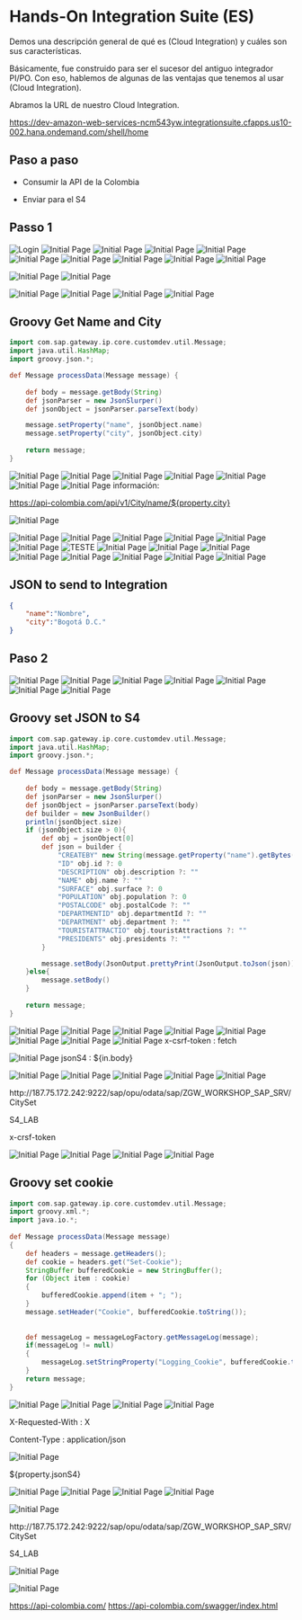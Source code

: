 
# Hands-On Integration Suite (ES) 

Demos una descripción general de qué es (Cloud Integration) y cuáles son sus características.

Básicamente, fue construido para ser el sucesor del antiguo integrador PI/PO. Con eso, hablemos de algunas de las ventajas que tenemos al usar (Cloud Integration).

Abramos la URL de nuestro Cloud Integration.

https://dev-amazon-web-services-ncm543yw.integrationsuite.cfapps.us10-002.hana.ondemand.com/shell/home



## Paso a paso

- Consumir la API de la Colombia

- Enviar para el S4

## Passo 1

![Login](/images/Login.jpg)
![Initial Page](/images/Initial-Page.jpg)
![Initial Page](/images/Initial-Page-Integration.jpg)
![Initial Page](/images/Create-Packge.jpg)
![Initial Page](/images/Create-Packge-Info.jpg)
![Initial Page](/images/Create-Packge-Artifacts.jpg)
![Initial Page](/images/Create-Integration-Flow.jpg)
![Initial Page](/images/Create-Integration-Flow-Info.jpg)
![Initial Page](/images/Integration-Flow-Open.jpg)
![Initial Page](/images/Integration-Flow-Edit.jpg)



![Initial Page](/images/Exe1-Set-URL-to-Start-Integration.jpg)
![Initial Page](/images/Exe1-Set-URL-to-Start-Integration-Info.jpg)

![Initial Page](/images/Exe1-Add-first-flow-step.jpg)
![Initial Page](/images/Exe1-crete-groovy-get-city.jpg)
![Initial Page](/images/Exe1-crete-groovy-script.jpg)
![Initial Page](/images/Exe1-crete-groovy-script-save.jpg)
## Groovy Get Name and City

```groovy
import com.sap.gateway.ip.core.customdev.util.Message;
import java.util.HashMap;
import groovy.json.*;

def Message processData(Message message) {
    
    def body = message.getBody(String)
    def jsonParser = new JsonSlurper()
    def jsonObject = jsonParser.parseText(body)

    message.setProperty("name", jsonObject.name)
    message.setProperty("city", jsonObject.city)
    
    return message;
}
```
![Initial Page](/images/Exe1-change-name-groovy-script.jpg)
![Initial Page](/images/Exe1-add-request-reply.jpg)
![Initial Page](/images/Exe1-change-name-request-reply-city1.jpg)
![Initial Page](/images/Exe1-change-name-request-reply-city2.jpg)
![Initial Page](/images/Exe1-request-reply-city-connector.jpg)
![Initial Page](/images/Exe1-request-reply-city-http.jpg)
![Initial Page](/images/Exe1-request-reply-city-http-info-connection.jpg)
información:

https://api-colombia.com/api/v1/City/name/${property.city}

![Initial Page](/images/Exe1-request-reply-city-save.jpg)

![Initial Page](/images/Exe1-request-reply-city-deploy.jpg)
![Initial Page](/images/Exe1-request-reply-city-deploy-1.jpg)
![Initial Page](/images/Exe1-request-reply-city-deploy-2.jpg)
![Initial Page](/images/Exe1-view-integration.jpg)
![Initial Page](/images/Exe1-view-integration-all-integrations.jpg)
![Initial Page](/images/Exe1-view-integration-get-url.jpg)
![TESTE](/images/Exe1-request-reply-city-save.jpg)
![Initial Page](/images/Exe1-Test-create-collection-name.png)
![Initial Page](/images/Exe1-Test-create-request.png)
![Initial Page](/images/Exe1-Test-create-request-name.png)
![Initial Page](/images/Exe1-Test-create-request-url-method.png)
![Initial Page](/images/Exe1-Test-create-request-set-body.png)
![Initial Page](/images/Exe1-Test-create-request-set-body-json.png)
![Initial Page](/images/Exe1-Test-create-request-set-auth.png)
![Initial Page](/images/Exe1-Test-request-send.png)
## JSON to send to Integration

```JSON
{
    "name":"Nombre",
    "city":"Bogotá D.C."
}
```

## Paso 2
![Initial Page](/images/Exe2-Create-local-integrate-process.png)
![Initial Page](/images/Exe2-Create-local-integrate-process-change-name.png)
![Initial Page](/images/Exe2-Local-integrate-process-add-groovy.png)
![Initial Page](/images/Exe2-Local-integrate-process-add-groovy2.png)
![Initial Page](/images/Exe2-Local-integrate-process-rename-groovy.png)
![Initial Page](/images/Exe2-Local-integrate-process-groovy-script-code.png)
![Initial Page](/images/Exe2-Local-integrate-process-groovy-script-code-save-antes.png)
## Groovy set JSON to S4

```groovy
import com.sap.gateway.ip.core.customdev.util.Message;
import java.util.HashMap;
import groovy.json.*;

def Message processData(Message message) {
    
    def body = message.getBody(String)
    def jsonParser = new JsonSlurper()
    def jsonObject = jsonParser.parseText(body)
    def builder = new JsonBuilder()
    println(jsonObject.size)
    if (jsonObject.size > 0){
        def obj = jsonObject[0]
        def json = builder {
            "CREATEBY" new String(message.getProperty("name").getBytes("UTF8"))
            "ID" obj.id ?: 0
            "DESCRIPTION" obj.description ?: ""
            "NAME" obj.name ?: ""
            "SURFACE" obj.surface ?: 0
            "POPULATION" obj.population ?: 0
            "POSTALCODE" obj.postalCode ?: ""
            "DEPARTMENTID" obj.departmentId ?: ""
            "DEPARTMENT" obj.department ?: ""
            "TOURISTATTRACTIO" obj.touristAttractions ?: ""
            "PRESIDENTS" obj.presidents ?: ""
        }

        message.setBody(JsonOutput.prettyPrint(JsonOutput.toJson(json)))
    }else{
        message.setBody()
    }
  
    return message;
}
```

![Initial Page](/images/Exe2-Local-integrate-process-call-local-process.png)
![Initial Page](/images/Exe2-Local-integrate-process-call-local-process-change-name.png)
![Initial Page](/images/Exe2-Local-integrate-process-call-local-process-select-local-process.png)
![Initial Page](/images/Exe2-Local-integrate-process-call-local-process-select-local-process2.png)
![Initial Page](/images/Exe2-Local-integrate-process-call-local-process-create-content.png)
![Initial Page](/images/Exe2-Local-integrate-process-call-local-process-create-content2.png)
![Initial Page](/images/Exe2-Local-integrate-process-call-local-process-create-content3.png)
![Initial Page](/images/Exe2-Local-integrate-process-call-local-process-content-set-header.png)
x-csrf-token : fetch

![Initial Page](/images/Exe2-Local-integrate-process-call-local-process-content-set-exchange.png)
jsonS4 : ${in.body}

![Initial Page](/images/Exe2-Local-integrate-process-call-local-process-create-request-reply.png)
![Initial Page](/images/Exe2-Local-integrate-process-call-local-process-rename-request-reply.png)
![Initial Page](/images/Exe2-Local-integration-configure-comunicacion.png)
![Initial Page](/images/Exe2-Local-integration-configure-comunicacion2.png)
![Initial Page](/images/Exe2-Local-integration-configure-reciver.png)
<p>http://187.75.172.242:9222/sap/opu/odata/sap/ZGW_WORKSHOP_SAP_SRV/CitySet</p>
<p>S4_LAB</p>
<p>x-crsf-token</p>


![Initial Page](/images/Exe2-Local-integration-create-groovy.png)
![Initial Page](/images/Exe2-Local-integration-create-groovy2.png)
![Initial Page](/images/Exe2-Local-integration-create-groovy3.png)
![Initial Page](/images/Exe2-Local-integration-create-groovy-code-save.png)
## Groovy set cookie

```groovy
import com.sap.gateway.ip.core.customdev.util.Message;
import groovy.xml.*;
import java.io.*;
 
def Message processData(Message message) 
{
    def headers = message.getHeaders();
    def cookie = headers.get("Set-Cookie");
    StringBuffer bufferedCookie = new StringBuffer();
    for (Object item : cookie) 
    {
        bufferedCookie.append(item + "; ");      
    }
    message.setHeader("Cookie", bufferedCookie.toString());
    
    
    def messageLog = messageLogFactory.getMessageLog(message);
    if(messageLog != null)
    {
        messageLog.setStringProperty("Logging_Cookie", bufferedCookie.toString());
    }
    return message;
}
```

![Initial Page](/images/Exe2-Local-integration-create-groovy-code-rename.png)
![Initial Page](/images/Exe2-Local-integration-create-content-modify.png)
![Initial Page](/images/Exe2-Local-integration-rename-content-modify.png)
![Initial Page](/images/Exe2-Local-integration-create-content-modify-header2.png)
<p>X-Requested-With : X</p>
<p>Content-Type : application/json</p>

![Initial Page](/images/Exe2-Local-integration-content-modify-set-jsonbody.png)
<p>${property.jsonS4}</p>

![Initial Page](/images/Exe2-Local-integration-create-request-to-s4.png)
![Initial Page](/images/Exe2-Local-integration-create-reciver-s4.png)
![Initial Page](/images/Exe2-Local-integration-create-connection-with-request-to-reciver.png)
![Initial Page](/images/Exe2-Local-integration-setting-http-s4.png)

![Initial Page](/images/Exe2-Local-integration-http-configs.png)
<p>http://187.75.172.242:9222/sap/opu/odata/sap/ZGW_WORKSHOP_SAP_SRV/CitySet</p>
<p>S4_LAB</p>

![Initial Page](/images/Exe2-Local-integration-deploy-application.png)

![Initial Page](/images/Exe2-Teste-integracion.png)


https://api-colombia.com/
https://api-colombia.com/swagger/index.html


